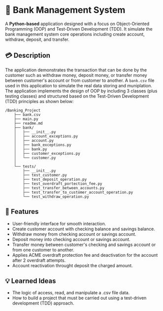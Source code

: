# 🏦 Bank Management System
A **Python-based** application designed with a focus on Object-Oriented Programming (OOP) and Test-Driven Development (TDD). It simulate the bank management system core operations including create account, withdraw, deposit, and transfer.

## 💳 Description
The application demonstrates the transaction that can be done by the customer such as withdraw money, deposit money, or transfer money between customer's account or from customer to another. A `bank.csv` file used in this application to simulate the real data storing and muniplation. The application implements the design of OOP by including 3 classes (plus testing classes) and structured based on the Test-Driven Development (TDD) principles as shown below:

```
/Banking_Project
    ├── bank.csv
    ├── main.py
    ├── readme.md
    ├── bank/
    │   ├── __init__.py
    │   ├── account_exceptions.py
    │   ├── account.py
    │   ├── bank_exceptions.py
    │   ├── bank.py
    │   ├── customer_exceptions.py
    │   └── customer.py
    │
    └── tests/
        ├── __init__.py
        ├── test_customer.py
        ├── test_deposit_operation.py
        ├── test_overdraft_portection_fee.py
        ├── test_transfer_between_accounts.py
        ├── test_transfer_to_customer_account_operation.py
        └── test_withdraw_operation.py
```

## 💸 Features
* User-friendly interface for smooth interaction.
* Create customer account with checking balance and savings balance.
* Withdraw money from checking account or savings account.
* Deposit money into checking account or savings account.
* Transfer money between customer's checking and savings account or from one customer to another.
* Applies ACME overdraft protection fee and deactivation for the account after 2 overdraft attempts.
* Account reactivation throught deposit the charged amount.

## 💡 Learned Ideas
* The logic of access, read, and manipulate a .csv file data.
* How to build a project that must be carried out using a test-driven development (TDD) approach.

